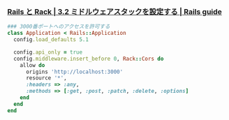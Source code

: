 ### [Rails と Rack | 3.2 ミドルウェアスタックを設定する | Rails guide](https://railsguides.jp/rails_on_rack.html#%E3%83%9F%E3%83%89%E3%83%AB%E3%82%A6%E3%82%A7%E3%82%A2%E3%82%B9%E3%82%BF%E3%83%83%E3%82%AF%E3%82%92%E8%A8%AD%E5%AE%9A%E3%81%99%E3%82%8B)
  ~~~ruby
  ### 3000番ポートへのアクセスを許可する
  class Application < Rails::Application
    config.load_defaults 5.1

    config.api_only = true
    config.middleware.insert_before 0, Rack::Cors do
      allow do
        origins 'http://localhost:3000'
        resource '*',
        :headers => :any,
        :methods => [:get, :post, :patch, :delete, :options]
      end
    end
  end
  ~~~